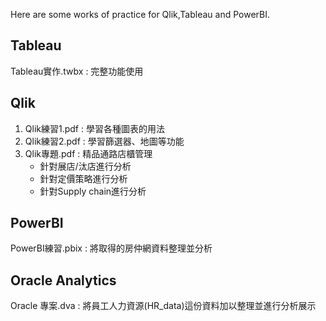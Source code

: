 Here are some works of practice for Qlik,Tableau and PowerBI.

## Tableau
Tableau實作.twbx : 完整功能使用

## Qlik
1. Qlik練習1.pdf : 學習各種圖表的用法
2. Qlik練習2.pdf : 學習篩選器、地圖等功能
3. Qlik專題.pdf : 精品通路店櫃管理
   - 針對展店/汰店進行分析
   - 針對定價策略進行分析
   - 針對Supply chain進行分析

## PowerBI
PowerBI練習.pbix : 將取得的房仲網資料整理並分析

## Oracle Analytics
Oracle 專案.dva : 將員工人力資源(HR_data)這份資料加以整理並進行分析展示

